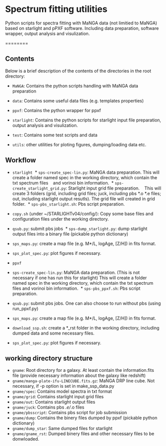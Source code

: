 Spectrum fitting utilities 
========

Python scripts for spectra fitting with MaNGA data (not limitied to MaNGA) based on starlight and pPXF software. 
Including data preparation, software wrapper, output analysis and visulization.

========

Contents
-----
Below is a brief description of the contents of the directories in the root directory:

 * `MaNGA`: Contains the python scripts handling with MaNGA data preparation

 * `data`: Contains some useful data files (e.g. templates properties)

 * `ppxf`: Contains the python wrapper for ppxf
 
 * `starlight`: Contains the python scripts for starlight input file preparation, output analysis and visulization.
 
 * `test`: Contains some test scripts and data
 
 * `utils`: other utilities for ploting figures, dumping/loading data etc.
 
Workflow
-----
 * `starlight`
  * `sps-create_spec-lin.py`: MaNGA data preparation. 
    This will create a folder named spec in the working directory, which contain the txt spectrum files 
    and vorinoi bin information.
  * `sps-create_starlight_grid.py`: Starlight input grid file preparation.
    This will create 3 folders (grid, including grid files; juck, including pbs *.o *.e files; out, including
    starlight output resutls). The grid file will created in grid folder.
  * `sps-pbs_starlight.sh`: Pbs script preparation.
  * `copy.sh` (under ~/STARLIGHTv04/config/): Copy some base files and configuration files under the working directory.
  * `qsub.py`: submit pbs jobs
  * `sps-dump_starlight.py`: dump starlight output files into a binary file (pickable python dictionary)
  * `sps_maps.py`: create a map file (e.g. M*/L, logAge, [Z/H]) in fits format.
  * `sps_plot_spec.py`: plot figures if necessary. 
  
 * `ppxf`
  * `sps-create_spec-lin.py`: MaNGA data preparation. (This is not necessary if one has run this for starlight)
    This will create a folder named spec in the working directory, which contain the txt spectrum files and vorinoi
    bin information.
  * `sps-pbs_ppxf.sh`: Pbs script preparation.
  * `qsub.py`: submit pbs jobs. One can also choose to run without pbs (using run_ppxf.py)
  * `sps_maps.py`: create a map file (e.g. M*/L, logAge, [Z/H]) in fits format.
  * `download_ssp.sh`: create a *_rst folder in the working directory, including dumped data and some necessary files.
  * `sps_plot_spec.py`: plot figures if necessary.

  
working directory structure
-----
 * `gname`: Root directory for a galaxy. At least contain the information.fits file (provide necessary information 
   about the galaxy like redshift)
 * `gname/manga-plate-ifu-LINECUBE.fits.gz`: MaNGA DRP line cube. Not necessary, if -p option is set in make_ssp_data.py
 * `gname/spec`: Contains model spectra in txt format
 * `gname/grid`: Contains starlight input grid files
 * `gname/out`: Contains starlight output files
 * `gname/juck`: Contains pbs *.e/*.o files
 * `gname/pbsscript`: Contains pbs script for job submission
 * `gname/dump`: Contains the binery files dumped by ppxf (pickable python dictionary)
 * `gname/dump_star`: Same dumped files for starlight
 * `gname/gname_rst`: Dumped binery files and other necessary files to be donwloaded.
 

